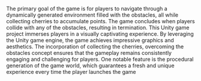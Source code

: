 The primary goal of the game is for players to navigate through a
dynamically generated environment filled with the obstacles, all while collecting cherries to accumulate
points. The game concludes when players collide with any of the obstacles, resulting in termination.
This Unity game project immerses players in a visually captivating experience. By leveraging the Unity
game engine, the game achieves impressive graphics and aesthetics. The incorporation of collecting the
cherries, overcoming the obstacles concept ensures that the gameplay remains consistently engaging and
challenging for players. One notable feature is the procedural generation of the game world, which
guarantees a fresh and unique experience every time the player launches the game
